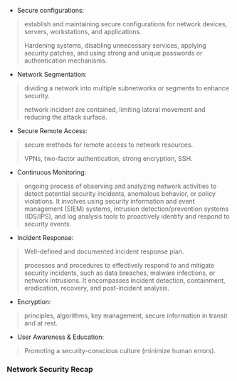 - Secure configurations:
> establish and maintaining secure configurations for network devices, servers, workstations, and applications.
>
> Hardening systems, disabling unnecessary services, applying security patches, and using strong and unique passwords or authentication mechanisms.

- Network Segmentation:
> dividing a network into multiple subnetworks or segments to enhance security.
>
>  network incident are contained, limiting lateral movement and reducing the attack surface.
- Secure Remote Access:
> secure methods for remote access to network resources.
> 
> VPNs, two-factor authentication, strong encryption, SSH.
- Continuous Monitoring:
> ongoing process of observing and analyzing network activities to detect potential security incidents, anomalous behavior, or policy violations.
>  It involves using security information and event management (SIEM) systems, intrusion detection/prevention systems (IDS/IPS), and log analysis tools to proactively identify and respond to security events.

- Incident Response:
> Well-defined and documented incident response plan.
>
> processes and procedures to effectively respond to and mitigate security incidents, such as data breaches, malware infections, or network intrusions. It encompasses incident detection, containment, eradication, recovery, and post-incident analysis.

- Encryption:
> principles, algorithms, key management, secure information in transit and at rest.
- User Awareness & Education:
> Promoting a security-conscious culture (minimize human errors).

### Network Security Recap











